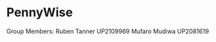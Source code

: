 # PennyWise

Group Members:
Ruben Tanner UP2109969
Mufaro Mudiwa UP2081619
<!-- ENTER YOUR NAMES AND STUDENT NUMBERS BELOW :) -->